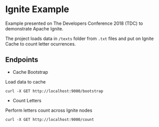 # Ignite Example

Example presented on The Developers Conference 2018 (TDC) to demonstrate Apache Ignite.

The project loads data in ```/texts``` folder from ```.txt``` files and put on Ignite Cache to count letter ocurrences.

## Endpoints

- Cache Bootstrap

Load data to cache

```curl -X GET http://localhost:9000/bootstrap```

- Count Letters

Perform letters count across Ignite nodes

```curl -X GET http://localhost:9000/count```
